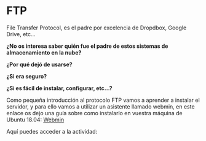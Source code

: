 # FTP
File Transfer Protocol, es el padre por excelencia de Dropdbox, Google Drive, etc...

**¿No os interesa saber quién fue el padre de estos sistemas de almacenamiento en la nube?**

**¿Por qué dejó de usarse?**

**¿Si era seguro?**

**¿Si es fácil de instalar, configurar, etc...?**

Como pequeña introducción al protocolo FTP vamos a aprender a instalar el servidor, y para ello vamos a utilizar un asistente llamado webmin, en este enlace os dejo una guía sobre como instalarlo en vuestra máquina de Ubuntu 18.04: [Webmin](https://clouding.io/kb/como-instalar-webmin-en-ubuntu-18-04/)

Aquí puedes acceder a la actividad:
